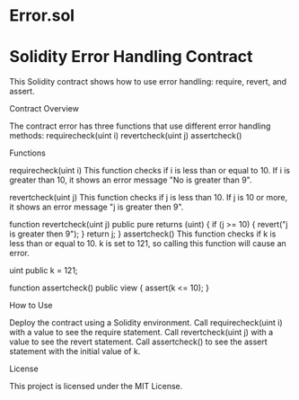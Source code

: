 # Error.sol

# Solidity Error Handling Contract

This Solidity contract shows how to use error handling: require, revert, and assert.

Contract Overview

The contract error has three functions that use different error handling methods:
requirecheck(uint i)
revertcheck(uint j)
assertcheck()

Functions

requirecheck(uint i)
This function checks if i is less than or equal to 10. If i is greater than 10, it shows an error message "No is greater than 9".


revertcheck(uint j)
This function checks if j is less than 10. If j is 10 or more, it shows an error message "j is greater then 9".

function revertcheck(uint j) public pure returns (uint) {
    if (j >= 10) {
        revert("j is greater then 9");
    }
    return j;
}
assertcheck()
This function checks if k is less than or equal to 10. k is set to 121, so calling this function will cause an error.

uint public k = 121;

function assertcheck() public view {
    assert(k <= 10);
}

How to Use

Deploy the contract using a Solidity environment.
Call requirecheck(uint i) with a value to see the require statement.
Call revertcheck(uint j) with a value to see the revert statement.
Call assertcheck() to see the assert statement with the initial value of k.

License

This project is licensed under the MIT License.






